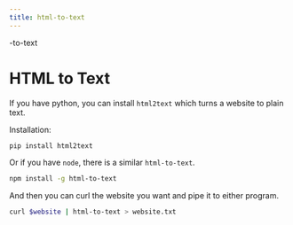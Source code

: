 ```yaml
---
title: html-to-text
---
```


-to-text

# HTML to Text

If you have python, you can install `html2text` which turns a website to
plain text.

Installation:

```sh
pip install html2text
```

Or if you have `node`, there is a similar `html-to-text`.

```sh
npm install -g html-to-text
```

And then you can curl the website you want and pipe it to either
program.

```sh
curl $website | html-to-text > website.txt
```
